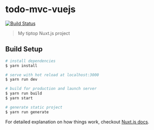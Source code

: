 # todo-mvc-vuejs

[![Build Status](https://travis-ci.org/almacbe/todomvc-vuejs.svg?branch=master)](https://travis-ci.org/almacbe/todomvc-vuejs)

> My tiptop Nuxt.js project

## Build Setup

``` bash
# install dependencies
$ yarn install

# serve with hot reload at localhost:3000
$ yarn run dev

# build for production and launch server
$ yarn run build
$ yarn start

# generate static project
$ yarn run generate
```

For detailed explanation on how things work, checkout [Nuxt.js docs](https://nuxtjs.org).
